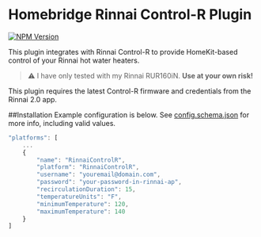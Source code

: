 # Homebridge Rinnai Control-R Plugin
[![NPM Version](https://img.shields.io/npm/v/homebridge-rinnai-controlr.svg)](https://www.npmjs.com/package/homebridge-rinnai-controlr)

This plugin integrates with Rinnai Control-R to provide HomeKit-based control of your Rinnai hot water heaters.

> :warning: I have only tested with my Rinnai RUR160iN. **Use at your own risk!**
> 

This plugin requires the latest Control-R firmware and credentials from the Rinnai 2.0 app.

##Installation
Example configuration is below.  See [config.schema.json](./blob/master/config.schema.json) for more info, including valid values.

```javascript
"platforms": [
    ...
    {
        "name": "RinnaiControlR",
        "platform": "RinnaiControlR",
        "username": "youremail@domain.com",
        "password": "your-password-in-rinnai-ap",
        "recirculationDuration": 15,
        "temperatureUnits": "F",
        "minimumTemperature": 120,
        "maximumTemperature": 140
    }
]
```


